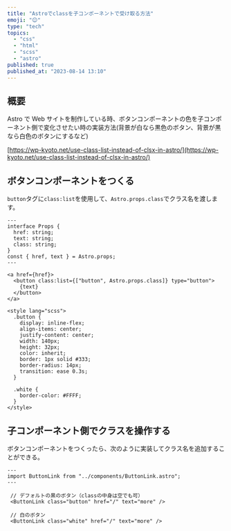 ```yaml
---
title: "Astroでclassを子コンポーネントで受け取る方法"
emoji: "😊"
type: "tech"
topics:
  - "css"
  - "html"
  - "scss"
  - "astro"
published: true
published_at: "2023-08-14 13:10"
---
```


## 概要

Astro で Web サイトを制作している時、ボタンコンポーネントの色を子コンポーネント側で変化させたい時の実装方法(背景が白なら黒色のボタン、背景が黒なら白色のボタンにするなど)

[https://wp-kyoto.net/use-class-list-instead-of-clsx-in-astro/](https://wp-kyoto.net/use-class-list-instead-of-clsx-in-astro/)

## ボタンコンポーネントをつくる

`button`タグに`class:list`を使用して、`Astro.props.class`でクラス名を渡します。

```html:ButtonLink.astro
---
interface Props {
  href: string;
  text: string;
  class: string;
}
const { href, text } = Astro.props;
---

<a href={href}>
  <button class:list={["button", Astro.props.class]} type="button">
    {text}
  </button>
</a>

<style lang="scss">
  .button {
    display: inline-flex;
    align-items: center;
    justify-content: center;
    width: 140px;
    height: 32px;
    color: inherit;
    border: 1px solid #333;
    border-radius: 14px;
    transition: ease 0.3s;
  }

  .white {
    border-color: #FFFF;
  }
</style>
```

## 子コンポーネント側でクラスを操作する

ボタンコンポーネントをつくったら、次のように実装してクラス名を追加することができる。

```html:index.astro
---
import ButtonLink from "../components/ButtonLink.astro";
---

 // デフォルトの黒のボタン（classの中身は空でも可）
 <ButtonLink class="button" href="/" text="more" />

 // 白のボタン
 <ButtonLink class="white" href="/" text="more" />
```
